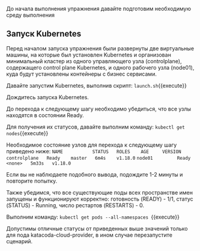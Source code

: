 До начала выполнения упражнения давайте подготовим необходимую среду выполнения

## Запуск Kubernetes

Перед началом запуска упражнения были развернуты две виртуальные машины, на которые был установлен Kubernetes и организован минимальный кластер из одного управляющего узла (controlplane), содержащего control plane Kubernetes, и одного рабочего узла (node01), куда будут установлены контейнеры с бизнес сервисами.

Давайте запустим Kubernetes, выполнив скрипт: `launch.sh`{{execute}}

Дождитесь запуска Kubernetes.

До перехода к следующему шагу необходимо убедиться, что все узлы находятся в состоянии Ready.

Для получения их статусов, давайте выполним команду: `kubectl get nodes`{{execute}}

Необходимое состояние узлов для перехода к следующему шагу приведено ниже:
`NAME           STATUS   ROLES    AGE     VERSION`
`controlplane   Ready    master   6m4s    v1.18.0`
`node01         Ready    <none>   5m33s   v1.18.0`

Если вы не наблюдаете подобного вывода, подождите 1-2 минуты и повторите попытку.

Также убедимся, что все существующие поды всех пространстве имен запущены и функционируют корректно: готовность (READY) - 1/1, статус (STATUS) - Running, число рестартов (RESTARTS) - 0.

Выполним команду: `kubectl get pods --all-namespaces `{{execute}}

Допустимы отличные статусы от приведенных выше значений только для пода katacoda-cloud-provider, в ином случае перезапустите сценарий.